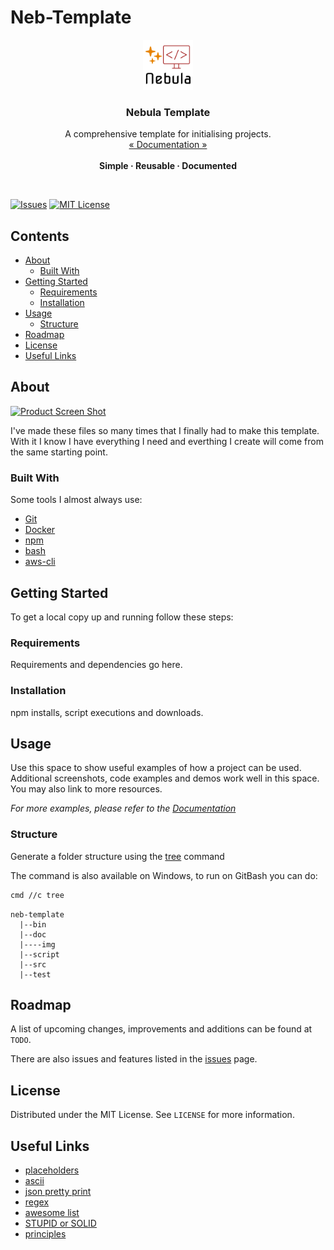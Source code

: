 # Neb-Template <!-- omit in toc -->
<!-- markdownlint-disable MD033 -->
<!-- LOGO -->
<p align="center">
  <a href="https://github.com/StarForger">
    <img src="doc/img/logo.png" alt="Logo" width="80" height="80">
  </a>

  <h3 align="center">Nebula Template</h3>

  <p align="center">
    A comprehensive template for initialising projects.
    <br />
    <a href="./doc">« Documentation »</a>
    <br />
    <br />
    <strong>Simple · Reusable · Documented</strong>
  </p>
  <br />
</p>

<!-- TODO change template name, url, logo, description -->

<!-- PROJECT SHIELDS -->
<!-- https://www.markdownguide.org/basic-syntax/#reference-style-links -->
[![Issues][issues-shield]][issues-url]
[![MIT License][license-shield]][license-url]

<!-- TABLE OF CONTENTS -->
## Contents <!-- omit in toc -->

- [About](#about)
  - [Built With](#built-with)
- [Getting Started](#getting-started)
  - [Requirements](#requirements)
  - [Installation](#installation)
- [Usage](#usage)
  - [Structure](#structure)
- [Roadmap](#roadmap)
- [License](#license)
- [Useful Links](#useful-links)

<!-- ABOUT -->
## About

[![Product Screen Shot][product-screenshot]][product-url]

I've made these files so many times that I finally had to make this template. With it I know I have everything I need and everthing I create will come from the same starting point.

<!-- TODO update about -->

### Built With

Some tools I almost always use:

- [Git](https://git-scm.com/docs/git#_git_commands)
- [Docker](https://docs.docker.com/reference/)
- [npm](https://docs.npmjs.com/cli/v7/commands)
- [bash](https://www.gnu.org/software/bash/manual/bash.html)
- [aws-cli](https://awscli.amazonaws.com/v2/documentation/api/latest/index.html)

<!-- TODO add more tools -->

<!-- GETTING STARTED -->
## Getting Started

To get a local copy up and running follow these steps:

### Requirements

Requirements and dependencies go here.

<!-- TODO Add requirements -->

### Installation

npm installs, script executions and downloads.

<!-- TODO Add installation instructions -->

<!-- USAGE EXAMPLES -->
## Usage

Use this space to show useful examples of how a project can be used. Additional screenshots, code examples and demos work well in this space. You may also link to more resources.

_For more examples, please refer to the [Documentation](./doc)_

### Structure

Generate a folder structure using the [tree](https://linux.die.net/man/1/tree) command

The command is also available on Windows, to run on GitBash you can do:

```bash
cmd //c tree
```

```text
neb-template
  |--bin
  |--doc   
  |----img 
  |--script
  |--src   
  |--test 
```

<!-- TODO update structure as needed -->

<!-- ROADMAP -->
## Roadmap

A list of upcoming changes, improvements and additions can be found at `TODO`.

There are also issues and features listed in the [issues][issues-url] page.

<!-- LICENSE -->
## License

Distributed under the MIT License. See `LICENSE` for more information.

<!-- Links -->
## Useful Links

- [placeholders](https://placeholder.com/)
- [ascii](https://theasciicode.com.ar/)
- [json pretty print](https://jsonformatter.org/json-pretty-print)
- [regex](https://regex101.com/)
- [awesome list](https://github.com/sindresorhus/awesome)
- [STUPID or SOLID](https://arbistech.com/stupid-or-solid-which-one-is-your-code/)
- [principles](https://dzone.com/articles/10-coding-principles-every-programmer-should-learn)

<!-- TODO update useful links -->

<!-- MARKDOWN LINKS & IMAGES -->
<!-- https://www.markdownguide.org/basic-syntax/#reference-style-links -->
[issues-shield]: https://img.shields.io/github/issues/StarForger/neb-template.svg?style=for-the-badge
[issues-url]: https://github.com/StarForger/neb-template/issues
[license-shield]: https://img.shields.io/github/license/StarForger/neb-template.svg?style=for-the-badge
[license-url]: ./LICENSE
[product-screenshot]: https://via.placeholder.com/460x80/B22222/FFFFFF?text=Neb%20Template
[product-url]: https://example.com
<!-- TODO update reference urls -->

